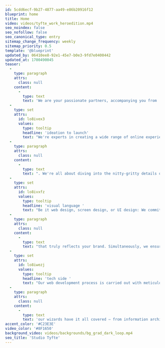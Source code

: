 ```yaml
---
id: 5cdd6ecf-9b27-4877-aa49-e86b20916f12
blueprint: home
title: Home
video: videos/tyfte_work_heroedition.mp4
seo_noindex: false
seo_nofollow: false
seo_canonical_type: entry
sitemap_change_frequency: weekly
sitemap_priority: 0.5
template: '@blueprint'
updated_by: 06410ee8-92e1-45e7-b0e3-9fd7e0400442
updated_at: 1700490045
teaser:
  -
    type: paragraph
    attrs:
      class: null
    content:
      -
        type: text
        text: 'We are your passionate partners, accompanying you from '
  -
    type: set
    attrs:
      id: lo8ivex3
      values:
        type: tooltip
        headline: 'ideation to launch'
        text: "We're experts in creating a wide range of online experiences. Whether it's a sleek, minimalist website, a complex and feature-rich platform, captivating animations, or interactive user interfaces, you name it, and we'll bring your digital vision to life. No project is too small or too big; we're here to make your online presence stand out."
  -
    type: paragraph
    attrs:
      class: null
    content:
      -
        type: text
        text: ". We're all about diving into the nitty-gritty details of finely crafting the perfect "
  -
    type: set
    attrs:
      id: lo8ivxfz
      values:
        type: tooltip
        headline: 'visual language '
        text: "Be it web design, screen design, or UI design: We commit to pixel perfection. Whether you're looking to embrace the latest design trends or opt for a timeless, classic style, we can craft a visual language that aligns with your vision, whether it's based on existing designs or a brand-new creation."
  -
    type: paragraph
    attrs:
      class: null
    content:
      -
        type: text
        text: "that truly reflects your brand. Simultaneously, we ensure it's dead user-centric and checks off all of your business needs – they call it great UX. And when it comes to the "
  -
    type: set
    attrs:
      id: lo8iwezj
      values:
        type: tooltip
        headline: 'tech side '
        text: "Our web development process is carried out with meticulous care. We employ a variety of technical approaches tailored to your project's specific requirements. Our code is not just functional; it's also clean and comprehensible, ensuring that other developers can easily understand and work with it."
  -
    type: paragraph
    attrs:
      class: null
    content:
      -
        type: text
        text: 'our wizards have it all covered – from information architecture and implementation to hosting and beyond. Let’s fry!'
accent_color: '#C23E3E'
video_color: '#8F1650'
background_video: videos/backgrounds/bg_grad_dark_loop.mp4
seo_title: 'Studio Tyfte'
---
```

